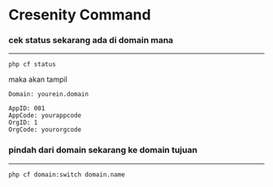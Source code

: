 # Cresenity Command

### cek status sekarang ada di domain mana
---
```
php cf status
```
maka akan tampil
```
Domain: yourein.domain

AppID: 001
AppCode: yourappcode
OrgID: 1
OrgCode: yourorgcode
```

### pindah dari domain sekarang ke domain tujuan
---
```
php cf domain:switch domain.name
```

